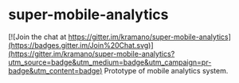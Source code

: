 # super-mobile-analytics

[![Join the chat at https://gitter.im/kramano/super-mobile-analytics](https://badges.gitter.im/Join%20Chat.svg)](https://gitter.im/kramano/super-mobile-analytics?utm_source=badge&utm_medium=badge&utm_campaign=pr-badge&utm_content=badge)
Prototype of mobile analytics system.
